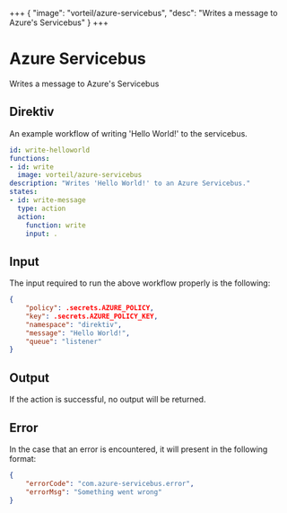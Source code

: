 +++
{
  "image": "vorteil/azure-servicebus",
  "desc": "Writes a message to Azure's Servicebus"
}
+++

# Azure Servicebus

Writes a message to Azure's Servicebus

## Direktiv

An example workflow of writing 'Hello World!' to the servicebus.

```yaml
id: write-helloworld
functions:
- id: write
  image: vorteil/azure-servicebus
description: "Writes 'Hello World!' to an Azure Servicebus."
states:
- id: write-message
  type: action
  action:
    function: write
    input: .
```

## Input

The input required to run the above workflow properly is the following:

```json
{
    "policy": .secrets.AZURE_POLICY,
    "key": .secrets.AZURE_POLICY_KEY,
    "namespace": "direktiv",
    "message": "Hello World!",
    "queue": "listener"
}
```

## Output

If the action is successful, no output will be returned.

## Error

In the case that an error is encountered, it will present in the following format:

```json
{
    "errorCode": "com.azure-servicebus.error",
    "errorMsg": "Something went wrong"
}
```